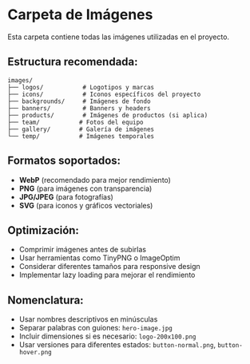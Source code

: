 # Carpeta de Imágenes

Esta carpeta contiene todas las imágenes utilizadas en el proyecto.

## Estructura recomendada:

```
images/
├── logos/           # Logotipos y marcas
├── icons/           # Iconos específicos del proyecto
├── backgrounds/     # Imágenes de fondo
├── banners/         # Banners y headers
├── products/        # Imágenes de productos (si aplica)
├── team/           # Fotos del equipo
├── gallery/        # Galería de imágenes
└── temp/           # Imágenes temporales
```

## Formatos soportados:
- **WebP** (recomendado para mejor rendimiento)
- **PNG** (para imágenes con transparencia)
- **JPG/JPEG** (para fotografías)
- **SVG** (para iconos y gráficos vectoriales)

## Optimización:
- Comprimir imágenes antes de subirlas
- Usar herramientas como TinyPNG o ImageOptim
- Considerar diferentes tamaños para responsive design
- Implementar lazy loading para mejorar el rendimiento

## Nomenclatura:
- Usar nombres descriptivos en minúsculas
- Separar palabras con guiones: `hero-image.jpg`
- Incluir dimensiones si es necesario: `logo-200x100.png`
- Usar versiones para diferentes estados: `button-normal.png`, `button-hover.png`
